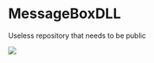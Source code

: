 # MessageBoxDLL
Useless repository that needs to be public

<img src="https://i.ibb.co/YTZX7wP/image.png">
